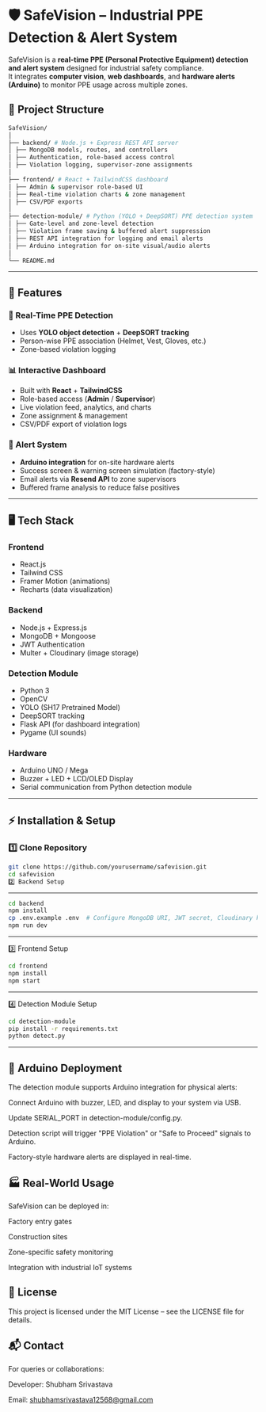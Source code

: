 # 🛡️ SafeVision – Industrial PPE Detection & Alert System

SafeVision is a **real-time PPE (Personal Protective Equipment) detection and alert system** designed for industrial safety compliance.  
It integrates **computer vision**, **web dashboards**, and **hardware alerts (Arduino)** to monitor PPE usage across multiple zones.

## 📂 Project Structure
```bash
SafeVision/
│
├── backend/ # Node.js + Express REST API server 
│ ├── MongoDB models, routes, and controllers 
│ ├── Authentication, role-based access control 
│ ├── Violation logging, supervisor-zone assignments
│
├── frontend/ # React + TailwindCSS dashboard
│ ├── Admin & supervisor role-based UI
│ ├── Real-time violation charts & zone management
│ ├── CSV/PDF exports
│
├── detection-module/ # Python (YOLO + DeepSORT) PPE detection system
│ ├── Gate-level and zone-level detection
│ ├── Violation frame saving & buffered alert suppression
│ ├── REST API integration for logging and email alerts
│ ├── Arduino integration for on-site visual/audio alerts
│
└── README.md

``` 
---

## 🚀 Features

### 🎯 Real-Time PPE Detection
- Uses **YOLO object detection** + **DeepSORT tracking**
- Person-wise PPE association (Helmet, Vest, Gloves, etc.)
- Zone-based violation logging

### 📊 Interactive Dashboard
- Built with **React** + **TailwindCSS**
- Role-based access (**Admin** / **Supervisor**)
- Live violation feed, analytics, and charts
- Zone assignment & management
- CSV/PDF export of violation logs

### 🔔 Alert System
- **Arduino integration** for on-site hardware alerts
- Success screen & warning screen simulation (factory-style)
- Email alerts via **Resend API** to zone supervisors
- Buffered frame analysis to reduce false positives

---

## 🖥️ Tech Stack

### Frontend
- React.js
- Tailwind CSS
- Framer Motion (animations)
- Recharts (data visualization)

### Backend
- Node.js + Express.js
- MongoDB + Mongoose
- JWT Authentication
- Multer + Cloudinary (image storage)

### Detection Module
- Python 3
- OpenCV
- YOLO (SH17 Pretrained Model)
- DeepSORT tracking
- Flask API (for dashboard integration)
- Pygame (UI sounds)

### Hardware
- Arduino UNO / Mega
- Buzzer + LED + LCD/OLED Display
- Serial communication from Python detection module

---

## ⚡ Installation & Setup

### 1️⃣ Clone Repository
```bash
git clone https://github.com/yourusername/safevision.git
cd safevision
2️⃣ Backend Setup
```
---
```bash
cd backend
npm install
cp .env.example .env  # Configure MongoDB URI, JWT secret, Cloudinary keys, Resend API key
npm run dev
```
---
3️⃣ Frontend Setup
```bash
cd frontend
npm install
npm start
```
---
4️⃣ Detection Module Setup
```bash
cd detection-module
pip install -r requirements.txt
python detect.py
```
---

## 🔌 Arduino Deployment
The detection module supports Arduino integration for physical alerts:

Connect Arduino with buzzer, LED, and display to your system via USB.

Update SERIAL_PORT in detection-module/config.py.

Detection script will trigger "PPE Violation" or "Safe to Proceed" signals to Arduino.

Factory-style hardware alerts are displayed in real-time.


## 🏭 Real-World Usage
SafeVision can be deployed in:

Factory entry gates

Construction sites

Zone-specific safety monitoring

Integration with industrial IoT systems

## 📜 License
This project is licensed under the MIT License – see the LICENSE file for details.


## 📬 Contact
For queries or collaborations:

Developer: Shubham Srivastava

Email: shubhamsrivastava12568@gmail.com